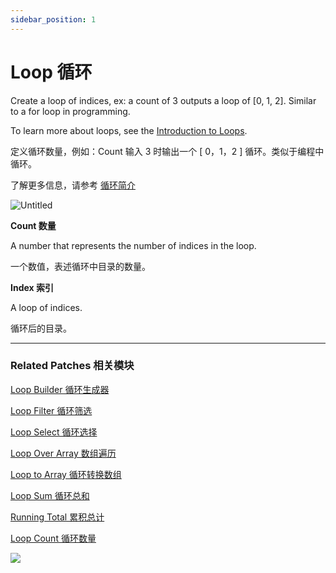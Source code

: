 ```yaml
---
sidebar_position: 1
---
```


# Loop 循环

Create a loop of indices, ex: a count of 3 outputs a loop of [0, 1, 2]. Similar to a for loop in programming.

To learn more about loops, see the [Introduction to Loops](https://www.notion.so/Loop-54910197862c4ebd9045e3ac88fff793).

定义循环数量，例如：Count 输入 3 时输出一个 [ 0，1，2 ] 循环。类似于编程中循环。

了解更多信息，请参考 [循环简介](https://www.notion.so/Loop-54910197862c4ebd9045e3ac88fff793)

![Untitled](https://s3.us-west-2.amazonaws.com/secure.notion-static.com/3598e0e4-0a14-4f14-b725-1e3fef380e83/Untitled.png?X-Amz-Algorithm=AWS4-HMAC-SHA256&X-Amz-Content-Sha256=UNSIGNED-PAYLOAD&X-Amz-Credential=AKIAT73L2G45EIPT3X45%2F20220602%2Fus-west-2%2Fs3%2Faws4_request&X-Amz-Date=20220602T172556Z&X-Amz-Expires=86400&X-Amz-Signature=0b2196267bdc133dda8d4fa5b13105b92388c6a010d9656b4dfabbf0fea931ec&X-Amz-SignedHeaders=host&response-content-disposition=filename%20%3D%22Untitled.png%22&x-id=GetObject)

**Count 数量**

A number that represents the number of indices in the loop.

一个数值，表述循环中目录的数量。

**Index 索引**

A loop of indices.

循环后的目录。

------

### Related Patches 相关模块

[Loop Builder 循环生成器](https://www.notion.so/Loop-Builder-64d346e189494fa9b48050aac8eb8eff)

[Loop Filter 循环筛选](https://www.notion.so/Loop-Filter-8ea17b26dfa242f6a78d8c4e23f0f69f)

[Loop Select 循环选择](https://www.notion.so/Loop-Select-bb035c1f66a9408da5d038084f713378)

[Loop Over Array 数组遍历](https://www.notion.so/Loop-Over-Array-fd04c23255d44726b4a2a4958b3dd8d7)

[Loop to Array 循环转换数组](https://www.notion.so/Loop-to-Array-63761f0c765c4892bb37743e9ec90232)

[Loop Sum 循环总和](https://www.notion.so/Loop-Sum-04443a38a18840d89e3985c09e1517a7)

[Running Total 累积总计](https://www.notion.so/Running-Total-801d97d5f4eb4c00979d390bc2b08e06)

[Loop Count 循环数量](https://www.notion.so/Loop-Count-31b77cd94794494697ed150022ce99df)

![](https://s3.us-west-2.amazonaws.com/secure.notion-static.com/d54348e5-8c04-4ec8-9c8e-d4b21b1db59e/Untitled.png?X-Amz-Algorithm=AWS4-HMAC-SHA256&X-Amz-Content-Sha256=UNSIGNED-PAYLOAD&X-Amz-Credential=AKIAT73L2G45EIPT3X45%2F20220602%2Fus-west-2%2Fs3%2Faws4_request&X-Amz-Date=20220602T172602Z&X-Amz-Expires=86400&X-Amz-Signature=6656eb72fdd273ce03284440ba56027f9a67d7e22300b8c7c68c3158d47b627a&X-Amz-SignedHeaders=host&response-content-disposition=filename%20%3D%22Untitled.png%22&x-id=GetObject)
